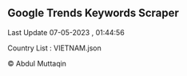 

## Google Trends Keywords Scraper 
 
Last Update 07-05-2023 , 01:44:56

Country List :
VIETNAM.json



© Abdul Muttaqin 
